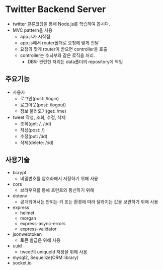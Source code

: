 # Twitter Backend Server
- twitter 클론코딩을 통해 Node.js를 학습하여 봅시다.
- MVC pattern을 사용
  - app.js가 시작점
  - app.js에서 router폴더로 요청에 맞게 전달
  - 요청의 맞게 router이 받으면 controller을 호출
  - controller는 수뇌부와 같은 로직을 처리. 
    - DB와 관련한 처리는 data폴더의 repository에 역임

## 주요기능
- 사용자 
  - 로그인(post: /login)
  - 로그아웃(post: /logout)
  - 정보 불러오기(get: /me)
- tweet 작성, 조회, 수정, 삭제
  - 조회(get: /, /:id)
  - 작성(post: /)
  - 수정(put: /:id)
  - 삭제(delete: /:id)

## 사용기술
- bcrypt
  - 비밀번호를 암호화해서 저장하기 위해 사용
- cors
  - 브라우저를 통해 프런트와 통신하기 위해
- dotenv
  - 공개되어서는 안되는 키 또는 환경에 따라 달라지는 값을 보관하기 위해 사용
- express
  - helmet
  - morgan
  - express-async-errors
  - express-validator
- jsonwebtoken
  - 토큰 발급은 위해 사용
- uuid
  - tweet의 uniqueId 저장을 위해 사용
- mysql2, Sequelize(ORM library)
- socket.io
